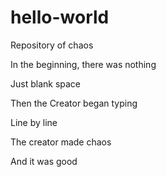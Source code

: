 # hello-world
Repository of chaos




In the beginning, there was nothing

Just blank space

Then the Creator began typing

Line by line

The creator made chaos

And it was good
